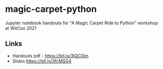 # magic-carpet-python
Jupyter notebook handouts for "A Magic Carpet Ride to Python" workshop at WitCon 2021

## Links
- Handouts pdf - https://bit.ly/3lQC0im
- Slides https://bit.ly/3fcMSG4
